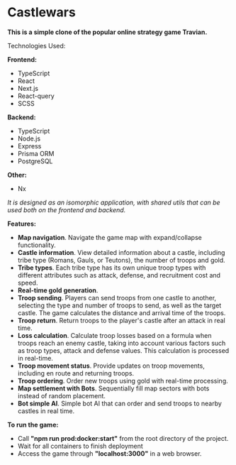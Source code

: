 # Castlewars

**This is a simple clone of the popular online strategy game Travian.**

Technologies Used:

**Frontend:**
- TypeScript
- React
- Next.js
- React-query
- SCSS

**Backend:**
- TypeScript
- Node.js
- Express
- Prisma ORM
- PostgreSQL

**Other:**
- Nx

*It is designed as an isomorphic application, with shared utils that can be used both on the frontend and backend.*

**Features:**
- **Map navigation**. Navigate the game map with expand/collapse functionality.
- **Castle information**. View detailed information about a castle, including tribe type (Romans, Gauls, or Teutons), the number of troops and gold.
- **Tribe types**. Each tribe type has its own unique troop types with different attributes such as attack, defense, and recruitment cost and speed.
- **Real-time gold generation**.
- **Troop sending**. Players can send troops from one castle to another, selecting the type and number of troops to send, as well as the target castle. The game calculates the distance and arrival time of the troops.
- **Troop return**. Return troops to the player's castle after an attack in real time.
- **Loss calculation**. Calculate troop losses based on a formula when troops reach an enemy castle, taking into account various factors such as troop types, attack and defense values. This calculation is processed in real-time.
- **Troop movement status**. Provide updates on troop movements, including en route and returning troops.
- **Troop ordering**. Order new troops using gold with real-time processing.
- **Map settlement with Bots**. Sequentially fill map sectors with bots instead of random placement.
- **Bot simple AI**. Simple bot AI that can order and send troops to nearby castles in real time.

**To run the game:**
- Call **"npm run prod:docker:start"** from the root directory of the project.
- Wait for all containers to finish deployment
- Access the game through **"localhost:3000"** in a web browser. 
